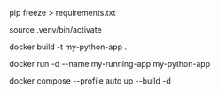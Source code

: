pip freeze > requirements.txt

source .venv/bin/activate

docker build -t my-python-app .

docker run -d --name my-running-app my-python-app

docker compose --profile auto up --build -d